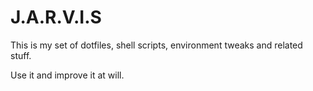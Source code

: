 J.A.R.V.I.S
===========

This is my set of dotfiles, shell scripts, environment tweaks and related
stuff.

Use it and improve it at will.
